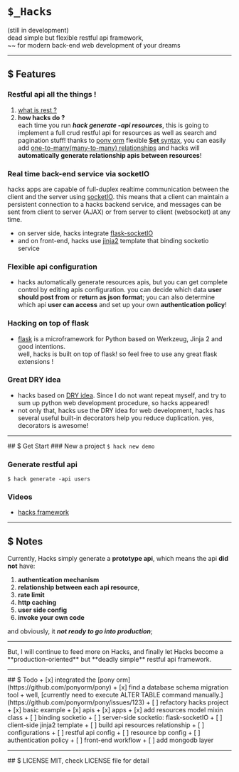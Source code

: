 # ```$_Hacks```
(still in development)
<br/>
dead simple but flexible restful api framework, <br/>
~~ for modern back-end web development of your dreams <br/>
<hr/>

## $ Features
### Restful api all the things !
1. [what is rest ?](http://www.restapitutorial.com/lessons/whatisrest.html)
2. **how hacks do ?** <br>
each time you run ***hack generate -api resources***, this is going to implement a full crud restful api for resources as well as search and pagination stuff!
thanks to [pony orm](https://github.com/ponyorm/pony) flexible [**Set** syntax](https://docs.ponyorm.com/relationships.html), you can easily add [one-to-many(many-to-many) relationships](https://docs.ponyorm.com/relationships.html) and hacks will **automatically generate relationship apis between resources**!

### Real time back-end service via socketIO
hacks apps are capable of full-duplex realtime communication between the client
and the server using [socketIO](http://socket.io/).  this means that a client
can maintain a persistent connection to a hacks backend service,  and messages
can be sent from client to server (AJAX) or from server to client (websocket) at any time.
<br/>
+ on server side, hacks integrate [flask-socketIO](https://github.com/miguelgrinberg/Flask-SocketIO)
+ and on front-end, hacks use [jinja2](https://github.com/pallets/jinja) template that binding socketio service

### Flexible api configuration
+ hacks automatically generate resources apis, but you can get complete control by editing apis configuration. you can decide which data **user should post from** or **return as json format**; you can also determine which api **user can access** and set up your own **authentication policy**!

### Hacking on top of flask
+ [flask](http://flask.pocoo.org/) is a microframework for Python based on Werkzeug, Jinja 2 and good intentions. <br/>
well, hacks is built on top of flask! so feel free to use any great flask extensions !

### Great DRY idea
+ hacks based on [DRY idea](https://en.wikipedia.org/wiki/Don%27t_repeat_yourself). Since I do not want repeat myself, and try to sum up python web development procedure, so hacks appeared!
+ not only that, hacks use the DRY idea for web development, hacks has several useful built-in decorators help you reduce duplication. yes, decorators is awesome!

<hr>
## $ Get Start
### New a project
<code>$ hack new demo</code>

### Generate restful api
<code>$ hack generate -api users</code>

### Videos
+ [hacks framework](https://www.youtube.com/watch?v=aimpIJjk824)

<hr>

## $ Notes
Currently, Hacks simply generate a **prototype api**, which means the api **did
not** have:

1. **authentication mechanism**
2. **relationship between each api resource**,
3. **rate limit**
4. **http caching**
5. **user side config**
6. **invoke your own code**

and obviously, it ***not ready to go into production***;
<hr/>
But, I will continue to feed more on Hacks, and finally let Hacks become a
**production-oriented**  but **deadly simple** restful api framework.

<hr>
## $ Todo
+ [x] integrated the [pony orm](https://github.com/ponyorm/pony)
+ [x] find a database schema migration tool
    + well, [currently need to execute ALTER TABLE command manually.](https://github.com/ponyorm/pony/issues/123)
+ [ ] refactory hacks project
    + [x] basic example
        + [x] apis
        + [x] apps
+ [x] add resources model mixin class
+ [ ] binding socketio
    + [ ] server-side socketio: flask-socketIO
    + [ ] client-side jinja2 template
+ [ ] build api resources relationship
+ [ ] configurations
    + [ ] restful api config
    + [ ] resource bp config
    + [ ] authentication policy
+ [ ] front-end workflow
+ [ ] add mongodb layer

<hr>
## $ LICENSE
MIT, check LICENSE file for detail

